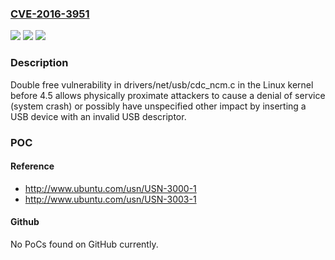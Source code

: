 ### [CVE-2016-3951](https://cve.mitre.org/cgi-bin/cvename.cgi?name=CVE-2016-3951)
![](https://img.shields.io/static/v1?label=Product&message=n%2Fa&color=blue)
![](https://img.shields.io/static/v1?label=Version&message=n%2Fa&color=blue)
![](https://img.shields.io/static/v1?label=Vulnerability&message=n%2Fa&color=brighgreen)

### Description

Double free vulnerability in drivers/net/usb/cdc_ncm.c in the Linux kernel before 4.5 allows physically proximate attackers to cause a denial of service (system crash) or possibly have unspecified other impact by inserting a USB device with an invalid USB descriptor.

### POC

#### Reference
- http://www.ubuntu.com/usn/USN-3000-1
- http://www.ubuntu.com/usn/USN-3003-1

#### Github
No PoCs found on GitHub currently.


